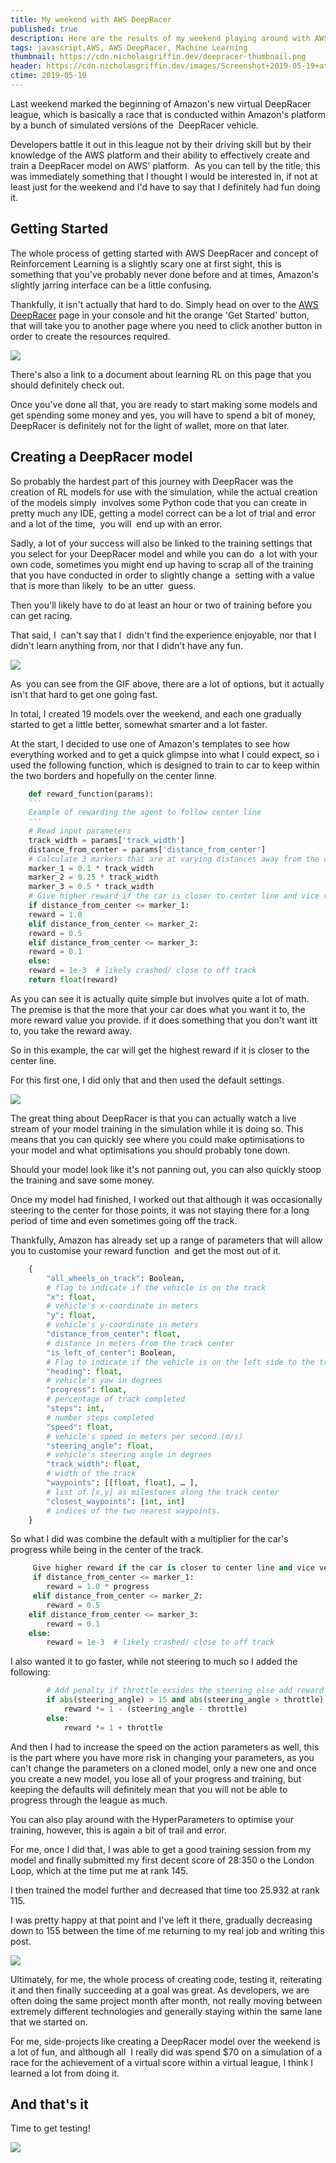 ```yaml
---
title: My weekend with AWS DeepRacer
published: true
description: Here are the results of my weekend playing around with AWS DeepRacer
tags: javascript,AWS, AWS DeepRacer, Machine Learning
thumbnail: https://cdn.nicholasgriffin.dev/deepracer-thumbnail.png
header: https://cdn.nicholasgriffin.dev/images/Screenshot+2019-05-19+at+12.19.03.png
ctime: 2019-05-19
---
```


Last weekend marked the beginning of Amazon's new virtual DeepRacer league, which is basically a race that is conducted within Amazon's platform by a bunch of simulated versions of the  DeepRacer vehicle.

Developers battle it out in this league not by their driving skill but by their knowledge of the AWS platform and their ability to effectively create and train a DeepRacer model on AWS' platform.  As you can tell by the title, this was immediately something that I thought I would be interested in, if not at least just for the weekend and I'd have to say that I definitely had fun doing it.

## Getting Started

The whole process of getting started with AWS DeepRacer and concept of Reinforcement Learning is a slightly scary one at first sight, this is something that you've probably never done before and at times, Amazon's slightly jarring interface can be a little confusing.

Thankfully, it isn't actually that hard to do. Simply head on over to the [AWS DeepRacer](https://console.aws.amazon.com/deepracer/) page in your console and hit the orange 'Get Started' button,  that will take you to another page where you need to click another button in order to create the resources required.

![](https://cdn.nicholasgriffin.dev/images/Screenshot+2019-05-19+at+12.28.57.png)

There's also a link to a document about learning RL on this page that you should definitely check out.

Once you've done all that, you are ready to start making some models and get spending some money and yes, you will have to spend a bit of money, DeepRacer is definitely not for the light of wallet, more on that later.

## Creating a DeepRacer model

So probably the hardest part of this journey with DeepRacer was the creation of RL models for use with the simulation, while the actual creation  of the models simply  involves some Python code that you can create in pretty much any IDE, getting a model correct can be a lot of trial and error and a lot of the time,  you will  end up with an error.

Sadly, a lot of your success will also be linked to the training settings that you select for your DeepRacer model and while you can do  a lot with your own code, sometimes you might end up having to scrap all of the training that you have conducted in order to slightly change a  setting with a value that is more than likely  to be an utter  guess.

Then you'll likely have to do at least an hour or two of training before you can get racing.

That said, I  can't say that I  didn't find the experience enjoyable, nor that I didn't learn anything from, nor that I didn't have any fun. 

![](https://cdn.nicholasgriffin.dev/images/aawsdeeprace.gif)

As  you can see from the GIF above, there are a lot of options, but it actually isn't that hard to get one going fast.

In total, I created 19 models over the weekend, and each one gradually started to get a little better, somewhat smarter and a lot faster.

At the start, I decided to use one of Amazon's templates to see how everything worked and to get a quick glimpse into what I could expect, so i used the following function, which is designed to train to car to keep within the two borders and hopefully on the center linne.

```python
    def reward_function(params):     
    '''     
    Example of rewarding the agent to follow center line     
    '''          
    # Read input parameters     
    track_width = params['track_width']     
    distance_from_center = params['distance_from_center']          
    # Calculate 3 markers that are at varying distances away from the center line     
    marker_1 = 0.1 * track_width     
    marker_2 = 0.25 * track_width     
    marker_3 = 0.5 * track_width          
    # Give higher reward if the car is closer to center line and vice versa     
    if distance_from_center <= marker_1:
    reward = 1.0     
    elif distance_from_center <= marker_2:
    reward = 0.5     
    elif distance_from_center <= marker_3:
    reward = 0.1     
    else:         
    reward = 1e-3  # likely crashed/ close to off track          
    return float(reward)
```

As you can see it is actually quite simple but involves quite a lot of math. The premise is that the more that your car does what you want it to, the more reward value you provide. if it does something that you don't want itt to, you take the reward away.

So in this example, the car will get the highest reward if it is closer to the center line.

For this first one, I did only that and then used the default settings.

![](https://cdn.nicholasgriffin.dev/images/Screenshot+2019-05-19+at+13.04.21.png)

The great thing about DeepRacer is that you can actually watch a live stream of your model training in the simulation while it is doing so. This means that you can quickly see where you could make optimisations to your model and what optimisations you should probably tone down.

Should your model look like it's not panning out, you can also quickly stoop the training and save some money.

Once my model had finished, I worked out that although it was occasionally steering to the center for those points, it was not staying there for a long period of time and even sometimes going off the track.

Thankfully, Amazon has already set up a range of parameters that will allow you to customise your reward function  and get the most out of it.

```python
    {     
        "all_wheels_on_track": Boolean,    
        # flag to indicate if the vehicle is on the track     
        "x": float,                        
        # vehicle's x-coordinate in meters     
        "y": float,                        
        # vehicle's y-coordinate in meters     
        "distance_from_center": float,     
        # distance in meters from the track center      
        "is_left_of_center": Boolean,      
        # Flag to indicate if the vehicle is on the left side to the track center or not.      
        "heading": float,                  
        # vehicle's yaw in degrees     
        "progress": float,                 
        # percentage of track completed     
        "steps": int,                      
        # number steps completed     
        "speed": float,                    
        # vehicle's speed in meters per second (m/s)     
        "steering_angle": float,          
        # vehicle's steering angle in degrees     
        "track_width": float,              
        # width of the track     
        "waypoints": [[float, float], … ], 
        # list of [x,y] as milestones along the track center     
        "closest_waypoints": [int, int]    
        # indices of the two nearest waypoints. 
    }
```

So what I did was combine the default with a multiplier for the car's progress while being in the center of the track.

```python
     Give higher reward if the car is closer to center line and vice versa     
     if distance_from_center <= marker_1:         
        reward = 1.0 * progress     
     elif distance_from_center <= marker_2:         
        reward = 0.5     
    elif distance_from_center <= marker_3:         
        reward = 0.1     
    else:         
        reward = 1e-3  # likely crashed/ close to off track
```

I also wanted it to go faster, while not steering to much so I added the following:

```python
        # Add penalty if throttle exsides the steering else add reward     
        if abs(steering_angle) > 15 and abs(steering_angle > throttle):         
            reward *= 1 - (steering_angle - throttle)     
        else:         
            reward *= 1 + throttle
```

And then I had to increase the speed on the action parameters as well, this is the part where you have more risk in changing your parameters, as you can't change the parameters on a cloned model, only a new one and once you create a new model, you lose all of your progress and training, but keeping the defaults will definitely mean that you will not be able to progress through the league as much.

You can also play around with the HyperParameters to optimise your training, however, this is again a bit of trail and error.

For me, once I did that, I was able to get a good training session from my model and finally submitted my first decent score of 28:350 o the London Loop, which at the time put me at rank 145.

I then trained the model further and decreased that time too 25.932 at rank 115.

I was pretty happy at that point and I've left it there, gradually decreasing down to 155 between the time of me returning to my real job and writing this post.

![](https://cdn.nicholasgriffin.dev/images/Screenshot+2019-05-19+at+13.28.03.png)

Ultimately, for me, the whole process of creating code, testing it, reiterating it and then finally succeeding at a goal was great. As developers, we are often doing the same project month after month, not really moving between extremely different technologies and generally staying within the same lane that we started on.

For me, side-projects like creating a DeepRacer model over the weekend is a lot of fun, and although all  I really did was spend $70 on a simulation of a race for the achievement of a virtual score within a virtual league, I think I learned a lot from doing it.

## And that's it

Time to get testing!

![](https://media.giphy.com/media/6mGzvKGJGsYH6/giphy.gif)